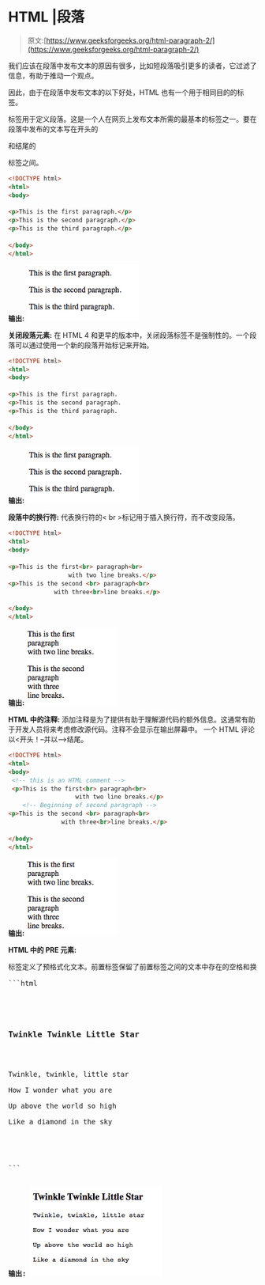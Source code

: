 # HTML |段落

> 原文:[https://www.geeksforgeeks.org/html-paragraph-2/](https://www.geeksforgeeks.org/html-paragraph-2/)

我们应该在段落中发布文本的原因有很多，比如短段落吸引更多的读者，它过滤了信息，有助于推动一个观点。

因此，由于在段落中发布文本的以下好处，HTML 也有一个用于相同目的的标签。

标签用于定义段落。这是一个人在网页上发布文本所需的最基本的标签之一。要在段落中发布的文本写在开头的

和结尾的

标签之间。

```html
<!DOCTYPE html>
<html>
<body>

<p>This is the first paragraph.</p>
<p>This is the second paragraph.</p>
<p>This is the third paragraph.</p>

</body>
</html>
```

**输出:**
![](img/ec907b512d659a26f8cccb747320e0ef.png)

**关闭段落元素:**
在 HTML 4 和更早的版本中，关闭段落标签不是强制性的。一个段落可以通过使用一个新的段落开始标记来开始。

```html
<!DOCTYPE html>
<html>
<body>

<p>This is the first paragraph.
<p>This is the second paragraph.
<p>This is the third paragraph.

</body>
</html>
```

**输出:**
![](img/ec907b512d659a26f8cccb747320e0ef.png)

**段落中的换行符:**
代表换行符的< br >标记用于插入换行符，而不改变段落。

```html
<!DOCTYPE html>
<html>
<body>

<p>This is the first<br> paragraph<br>
                 with two line breaks.</p>
<p>This is the second <br> paragraph<br>
             with three<br>line breaks.</p> 

</body>
</html>
```

**输出:**
![](img/a5058cbb94ecdf98e3d31f720b5a2cd6.png)

**HTML 中的注释:**
添加注释是为了提供有助于理解源代码的额外信息。这通常有助于开发人员将来考虑修改源代码。注释不会显示在输出屏幕中。
一个 HTML 评论以<开头！–并以–>结尾。

```html
<!DOCTYPE html>
<html>
<body>
 <!-- this is an HTML comment -->
 <p>This is the first<br> paragraph<br>
                   with two line breaks.</p>
    <!-- Beginning of second paragraph -->
<p>This is the second <br> paragraph<br>
               with three<br>line breaks.</p> 

</body>
</html>
```

**输出:**
![](img/a5058cbb94ecdf98e3d31f720b5a2cd6.png)

**HTML 中的 PRE 元素:**
<PRE>标签定义了预格式化文本。前置标签保留了前置标签之间的文本中存在的空格和换行符。

```html
<!DOCTYPE html>
<html>
<body>

<h3>Twinkle Twinkle Little Star</h3>

<pre>
Twinkle, twinkle, little star

How I wonder what you are

Up above the world so high

Like a diamond in the sky
</pre>

</body>
</html>
```

**输出:**
![](img/2c816423b1843ff7af04137f20bbd04f.png)
